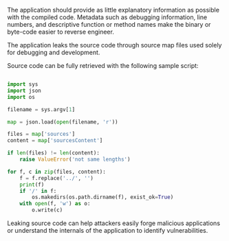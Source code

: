 The application should provide as little explanatory information as possible with the compiled code. Metadata such as
debugging information, line numbers, and descriptive function or method names make the binary or byte-code
easier to reverse engineer.

The application leaks the source code through source map files used solely for debugging and development.

Source code can be fully retrieved with the following sample script:

```python

import sys
import json
import os

filename = sys.argv[1]

map = json.load(open(filename, 'r'))

files = map['sources']
content = map['sourcesContent']

if len(files) != len(content):
    raise ValueError('not same lengths')

for f, c in zip(files, content):
    f = f.replace('../', '')
    print(f)
    if '/' in f:
        os.makedirs(os.path.dirname(f), exist_ok=True)
    with open(f, 'w') as o:
        o.write(c)
```

Leaking source code can help attackers easily forge malicious applications or understand the internals of the
application to identify vulnerabilities.